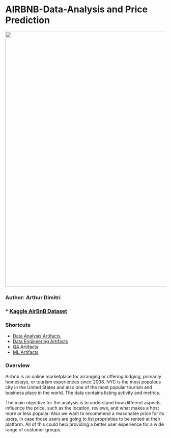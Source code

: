# AIRBNB-Data-Analysis and Price Prediction
<img src="https://vidacigana.com/wp-content/uploads/2018/06/como-funciona-airbnb-1.jpg" width="800px">

### Author: Arthur Dimitri

### * <a href="https://www.kaggle.com/dgomonov/new-york-city-airbnb-open-data" target="_blank">Kaggle AirBnB Dataset </a>

### Shortcuts 

* <a href="https://github.com/dimitriarthur/AIRBNB-Data-Analysis/tree/main/Data%20Analysis%20Artifacts" target="_blank">Data Analysis Artifacts</a>
* <a href="https://github.com/dimitriarthur/AIRBNB-Data-Analysis/tree/main/Data%20Engineering%20Artifacts" target="_blank">Data Engineering Artifacts</a>
* <a href="https://github.com/dimitriarthur/AIRBNB-Data-Analysis/tree/main/QA%20Artifacts" target="_blank">QA Artifacts</a>
* <a href="https://github.com/dimitriarthur/AIRBNB-Data-Analysis/tree/main/ML%20Experimentation" target="_blank">ML Artifacts</a>


### Overview

Airbnb is an online marketplace for arranging or offering lodging, primarily homestays, or tourism experiences since 2008. NYC is the most populous city in the United States and also one of the most popular tourism and business place in the world. The data contains listing activity and metrics. 

The main objective for the analysis is to understand how different aspects influence the price, such as the location, reviews, and what makes a host more or less popular.
Also we want to recommend a reasonable price for its users, in case those users are going to list proprieties to be rented at their platform. All of this could help providing a better user experience for a wide range of customer groups.

